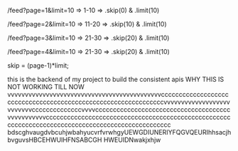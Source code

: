 
/feed?page=1&limit=10 => 1-10 => .skip(0) & .limit(10)

/feed?page=2&limit=10 => 11-20 => .skip(10) & .limit(10)

/feed?page=3&limit=10 => 21-30 => .skip(20) & .limit(10)

/feed?page=4&limit=10 => 21-30 => .skip(20) & .limit(10)

skip = (page-1)*limit;
 

this is the backend of my project to build the consistent apis
WHY THIS IS NOT WORKING TILL NOW
vvvvvvvvvvvvvvvvvvvvvvvvvvvvvvvvvvvvvvvvvvvvcccccccccccccccccccccccccccccccccccccccccccccccccccccccccccccccvvvvvvvvvvvvvvvvvvvvvvvvvvccccccccccccccvvvvccccccccccccccccccccccccccccccccccccccvvvvvvvvvvvcccccccccccccccccccccccccccccccccccccccccccccccccccccccccccccccccccccccccccccccccccccccccccccccccc
bdscghvaugdvbcuhjwbahyucvrfvrwhgyUEWGDIUNERIYFQGVQEURIhhsacjhbvguvsHBCEHWUIHFNSABCGH HWEUIDNwakjxhjw
